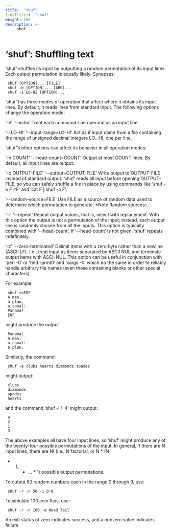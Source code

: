 ```yaml
---
title:  "shuf"
linkTitle::  "shuf"
weight: 100
description: >-
     shuf
---
```


# ‘shuf’: Shuffling text

‘shuf’ shuffles its input by outputting a random permutation of its
input lines. Each output permutation is equally likely. Synopses:

``` 
 shuf [OPTION]... [FILE]
 shuf -e [OPTION]... [ARG]...
 shuf -i LO-HI [OPTION]...
```

‘shuf’ has three modes of operation that affect where it obtains its
input lines. By default, it reads lines from standard input. The
following options change the operation mode:

‘-e’ ‘--echo’ Treat each command-line operand as an input line.

‘-i LO-HI’ ‘--input-range=LO-HI’ Act as if input came from a file
containing the range of unsigned decimal integers LO...HI, one per line.

‘shuf’’s other options can affect its behavior in all operation modes:

‘-n COUNT’ ‘--head-count=COUNT’ Output at most COUNT lines. By default,
all input lines are output.

‘-o OUTPUT-FILE’ ‘--output=OUTPUT-FILE’ Write output to OUTPUT-FILE
instead of standard output. ‘shuf’ reads all input before opening
OUTPUT-FILE, so you can safely shuffle a file in place by using commands
like ‘shuf -o F \<F’ and ‘cat F | shuf -o F’.

‘--random-source=FILE’ Use FILE as a source of random data used to
determine which permutation to generate. \*Note Random sources::.

‘-r’ ‘--repeat’ Repeat output values, that is, select with replacement.
With this option the output is not a permutation of the input; instead,
each output line is randomly chosen from all the inputs. This option is
typically combined with ‘--head-count’; if ‘--head-count’ is not given,
‘shuf’ repeats indefinitely.

‘-z’ ‘--zero-terminated’ Delimit items with a zero byte rather than a
newline (ASCII LF). I.e., treat input as items separated by ASCII NUL
and terminate output items with ASCII NUL. This option can be useful in
conjunction with ‘perl -0’ or ‘find -print0’ and ‘xargs -0’ which do the
same in order to reliably handle arbitrary file names (even those
containing blanks or other special characters).

For example:

``` 
 shuf <<EOF
 A man,
 a plan,
 a canal:
 Panama!
 EOF
```

might produce the output

``` 
 Panama!
 A man,
 a canal:
 a plan,
```

Similarly, the command:

``` 
 shuf -e clubs hearts diamonds spades
```

might output:

``` 
 clubs
 diamonds
 spades
 hearts
```

and the command ‘shuf -i 1-4’ might output:

``` 
 4
 2
 1
 3
```

The above examples all have four input lines, so ‘shuf’ might produce
any of the twenty-four possible permutations of the input. In general,
if there are N input lines, there are N\! (i.e., N factorial, or N \* (N

  - 1.    - ... \* 1) possible output permutations.

To output 50 random numbers each in the range 0 through 9, use:

``` 
 shuf -r -n 50 -i 0-9
```

To simulate 100 coin flips, use:

``` 
 shuf -r -n 100 -e Head Tail
```

An exit status of zero indicates success, and a nonzero value indicates
failure.
